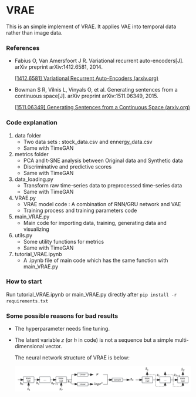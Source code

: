 # VRAE

This is an simple implement of VRAE. It applies VAE into temporal data rather than image data.

### References

+ Fabius O, Van Amersfoort J R. Variational recurrent auto-encoders[J]. arXiv preprint arXiv:1412.6581, 2014.

  [[1412.6581\] Variational Recurrent Auto-Encoders (arxiv.org)](https://arxiv.org/abs/1412.6581)

+ Bowman S R, Vilnis L, Vinyals O, et al. Generating sentences from a continuous space[J]. arXiv preprint arXiv:1511.06349, 2015.

  [[1511.06349\] Generating Sentences from a Continuous Space (arxiv.org)](https://arxiv.org/abs/1511.06349)

### Code explanation

1. data folder
   + Two data sets : stock_data.csv and ennergy_data.csv
   + Same with TimeGAN
2. metrics folder
   + PCA and t-SNE analysis between Original data and Synthetic data
   + Discriminative and predictive scores
   + Same with TimeGAN
3. data_loading.py
   + Transform raw time-series data to preprocessed time-series data
   + Same with TimeGAN
4. VRAE.py
   + VRAE model code : A combination of RNN/GRU network and VAE
   + Training process and training parameters code
5. main_VRAE.py
   + Main code for importing data, training, generating data and visualizing
6. utils.py
   + Some utility functions for metrics
   + Same with TimeGAN
7. tutorial_VRAE.ipynb
   + A .ipynb file of main code which has the same function with main_VRAE.py

### How to start

Run tutorial_VRAE.ipynb or main_VRAE.py directly after  `pip install -r requirements.txt`

### Some possible reasons for bad results

+ The hyperparameter needs fine tuning.

+ The latent variable $z$ (or $h$ in code) is not a sequence but a simple multi-dimensional vector.

  The neural network structure of VRAE is below:

  ![alt RNN with VAE](./attachments/image1.png)

  

